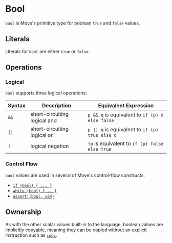 # Bool

`bool` is Move's primitive type for boolean `true` and `false` values.

## Literals

Literals for `bool` are either `true` or `false`.

## Operations

### Logical

`bool` supports three logical operations:

| Syntax                    | Description                  | Equivalent Expression                                               |
| ------------------------- | ---------------------------- | ------------------------------------------------------------------- |
| `&&`                      | short-circuiting logical and | `p && q` is equivalent to `if (p) q else false`                     |
| <code>&vert;&vert;</code> | short-circuiting logical or  | <code>p &vert;&vert; q</code> is equivalent to `if (p) true else q` |
| `!`                       | logical negation             | `!p` is equivalent to `if (p) false else true`                      |

### Control Flow

`bool` values are used in several of Move's control-flow constructs:

- [`if (bool) { ... }`](./conditionals.md)
- [`while (bool) { .. }`](./loops.md)
- [`assert!(bool, u64)`](./abort-and-assert.md)

## Ownership

As with the other scalar values built-in to the language, boolean values are implicitly copyable,
meaning they can be copied without an explicit instruction such as
[`copy`](./variables.md#move-and-copy).
